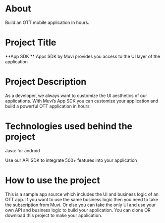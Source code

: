 # About
Build an OTT mobile application in hours.

# Project Title
**App SDK **
Apps SDK by Muvi provides you access to the UI layer of the application

# Project Description
As a developer, we always want to customize the UI aesthetics of our applications. With Muvi’s App SDK you can customize your application and build a powerful OTT application in hours 

# Technologies used behind the project
Java: for android 

Use our API SDK to integrate 500+ features into your application

# How to use the project
This is a sample app source which includes the UI and business logic of an OTT app. If you want to use the same business logic then you need to take the subscription from Muvi. Or else you can take the only UI and use your own API and business logic to build your application. You can clone OR download this project to make your application.
